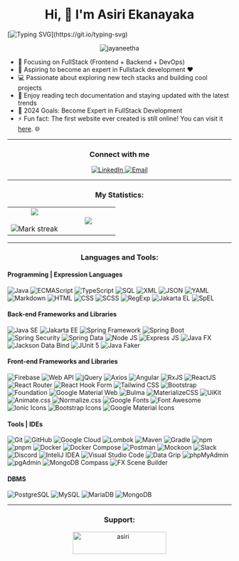 <h1 align ="center">Hi, 👋  I'm Asiri Ekanayaka</h1>

[![Typing SVG](https://readme-typing-svg.demolab.com/?lines=Hi+there!;Welcome+to+my+GitHub+profile!)](https://git.io/typing-svg)

<p align="center"> <img src="https://komarev.com/ghpvc/?username=Asiri-Ekanayaka&label=Profile%20views&color=0e75b6&style=flat" alt="jayaneetha" /> </p>

- 🔭 Focusing on FullStack (Frontend + Backend + DevOps)
- 🌱 Aspiring to become an expert in Fullstack development ❤
- 💻 Passionate about exploring new tech stacks and building cool projects
- 📰 Enjoy reading tech documentation and staying updated with the latest trends
- 🥅 2024 Goals: Become Expert in FullStack Development
- ⚡ Fun fact: The first website ever created is still online! You can visit it [here](http://info.cern.ch/hypertext/WWW/TheProject.html). 🌐

<hr>

<h3 align="center">Connect with me</h3>

<p align="center">
  <a href="https://www.linkedin.com/in/asiri-ekanayaka-71b2a0325/">
    <img src="https://img.shields.io/badge/LinkedIn-0077B5?style=flat-square&logo=linkedin&logoColor=white" alt="LinkedIn">
  </a>
  <a href="mailto:asirie95@gmail.com">
    <img src="https://img.shields.io/badge/Email-D14836?style=flat-square&logo=gmail&logoColor=white" alt="Email">
  </a>
</p>


<hr>
<h3 align="center">My Statistics:</h3>
<p align="center">
<table align="center">
<tr border="none">
<td width="50%" align="center">
  
  <img  align="center"  src="https://github-readme-stats.vercel.app/api?username=Asiri-Ekanayaka&theme=dark&show_icons=true&count_private=true" />
  <br></br>
  <img  title="🔥 Get streak stats for your profile at git.io/streak-stats" alt="Mark streak" src="https://github-readme-streak-stats.herokuapp.com/?user=Asiri-Ekanayaka&theme=dark&hide_border=false" /> 
</td>
<td width="50%" align="center">

  <img  align="center"  src="https://github-readme-stats.anuraghazra1.vercel.app/api/top-langs/?username=Asiri-Ekanayaka&theme=dark&hide_border=false&no-bg=true&no-frame=true&langs_count=10"/>
  
  </td>
</tr>
</table>

<hr>

<h3 align="center">Languages and Tools:</h3>

<h4>Programming | Expression Languages</h4>

![Java](https://img.shields.io/badge/Java-ED8B00?style=flat-square&logo=java&logoColor=white)
![ECMAScript](https://img.shields.io/badge/ECMAScript-FFBE0B?style=flat-square&logo=javascript&logoColor=black)
![TypeScript](https://img.shields.io/badge/TypeScript-007ACC?style=flat-square&logo=typescript&logoColor=white)
![SQL](https://img.shields.io/badge/SQL-4479A1?style=flat-square&logo=postgresql&logoColor=white)
![XML](https://img.shields.io/badge/XML-FF6600?style=flat-square&logo=xml&logoColor=white)
![JSON](https://img.shields.io/badge/JSON-000000?style=flat-square&logo=json&logoColor=white)
![YAML](https://img.shields.io/badge/YAML-00008B?style=flat-square&logo=yaml&logoColor=white)
![Markdown](https://img.shields.io/badge/Markdown-000000?style=flat-square&logo=markdown&logoColor=white)
![HTML](https://img.shields.io/badge/HTML5-E34F26?style=flat-square&logo=html5&logoColor=white)
![CSS](https://img.shields.io/badge/CSS3-1572B6?style=flat-square&logo=css3&logoColor=white)
![SCSS](https://img.shields.io/badge/SCSS-CC6699?style=flat-square&logo=sass&logoColor=white)
![RegExp](https://img.shields.io/badge/RegExp-008080?style=flat-square&logo=regex&logoColor=white)
![Jakarta EL](https://img.shields.io/badge/Jakarta%20EL-009DC4?style=flat-square&logo=jakarta&logoColor=white)
![SpEL](https://img.shields.io/badge/SpEL-6DB33F?style=flat-square&logo=spring&logoColor=white)

<h4>Back-end Frameworks and Libraries</h4>

![Java SE](https://img.shields.io/badge/Java%20SE-5382a1?style=flat-square&logo=java&logoColor=white)
![Jakarta EE](https://img.shields.io/badge/Jakarta%20EE-007396?style=flat-square&logo=java&logoColor=white)
![Spring Framework](https://img.shields.io/badge/Spring%20Framework-6DB33F?style=flat-square&logo=spring&logoColor=white)
![Spring Boot](https://img.shields.io/badge/Spring%20Boot-6DB33F?style=flat-square&logo=springboot&logoColor=white)
![Spring Security](https://img.shields.io/badge/Spring%20Security-6DB33F?style=flat-square&logo=springsecurity&logoColor=white)
![Spring Data](https://img.shields.io/badge/Spring%20Data-6DB33F?style=flat-square&logo=springdata&logoColor=white)
![Node JS](https://img.shields.io/badge/Node.js-339933?style=flat-square&logo=nodedotjs&logoColor=white)
![Express JS](https://img.shields.io/badge/Express.js-000000?style=flat-square&logo=express&logoColor=white)
![Java FX](https://img.shields.io/badge/Java%20FX-5382a1?style=flat-square&logo=java&logoColor=white)
![Jackson Data Bind](https://img.shields.io/badge/Jackson%20Data%20Bind-2D6DB0?style=flat-square&logo=jackson&logoColor=white)
![JUnit 5](https://img.shields.io/badge/JUnit%205-25A162?style=flat-square&logo=junit5&logoColor=white)
![Java Faker](https://img.shields.io/badge/Java%20Faker-5382a1?style=flat-square&logo=java&logoColor=white)

<h4>Front-end Frameworks and Libraries</h4>

![Firebase](https://img.shields.io/badge/Firebase-FFCA28?style=flat-square&logo=firebase&logoColor=black)
![Web API](https://img.shields.io/badge/Web%20API-007ACC?style=flat-square&logo=webapi&logoColor=white)
![jQuery](https://img.shields.io/badge/jQuery-0769AD?style=flat-square&logo=jquery&logoColor=white)
![Axios](https://img.shields.io/badge/Axios-5A29E4?style=flat-square&logo=axios&logoColor=white)
![Angular](https://img.shields.io/badge/Angular-DD0031?style=flat-square&logo=angular&logoColor=white)
![RxJS](https://img.shields.io/badge/RxJS-B7178C?style=flat-square&logo=reactivex&logoColor=white)
![ReactJS](https://img.shields.io/badge/React-61DAFB?style=flat-square&logo=react&logoColor=black)
![React Router](https://img.shields.io/badge/React%20Router-CA4245?style=flat-square&logo=reactrouter&logoColor=white)
![React Hook Form](https://img.shields.io/badge/React%20Hook%20Form-EC5990?style=flat-square&logo=reacthookform&logoColor=white)
![Tailwind CSS](https://img.shields.io/badge/Tailwind%20CSS-38B2AC?style=flat-square&logo=tailwindcss&logoColor=white)
![Bootstrap](https://img.shields.io/badge/Bootstrap-7952B3?style=flat-square&logo=bootstrap&logoColor=white)
![Foundation](https://img.shields.io/badge/Foundation-2BAF2B?style=flat-square&logo=foundation&logoColor=white)
![Google Material Web](https://img.shields.io/badge/Google%20Material%20Web-757575?style=flat-square&logo=google&logoColor=white)
![Bulma](https://img.shields.io/badge/Bulma-00D1B2?style=flat-square&logo=bulma&logoColor=white)
![MaterializeCSS](https://img.shields.io/badge/MaterializeCSS-EE6E73?style=flat-square&logo=materializecss&logoColor=white)
![UiKit](https://img.shields.io/badge/UiKit-2396F3?style=flat-square&logo=uikit&logoColor=white)
![Animate.css](https://img.shields.io/badge/Animate.css-000000?style=flat-square&logo=animate.css&logoColor=white)
![Normalize.css](https://img.shields.io/badge/Normalize.css-4A4A4A?style=flat-square&logo=normalize.css&logoColor=white)
![Google Fonts](https://img.shields.io/badge/Google%20Fonts-4285F4?style=flat-square&logo=google&logoColor=white)
![Font Awesome](https://img.shields.io/badge/Font%20Awesome-339AF0?style=flat-square&logo=fontawesome&logoColor=white)
![Ionic Icons](https://img.shields.io/badge/Ionic%20Icons-3880FF?style=flat-square&logo=ionic&logoColor=white)
![Bootstrap Icons](https://img.shields.io/badge/Bootstrap%20Icons-7952B3?style=flat-square&logo=bootstrap&logoColor=white)
![Google Material Icons](https://img.shields.io/badge/Google%20Material%20Icons-E64A19?style=flat-square&logo=material-design&logoColor=white)

<h4> Tools | IDEs</h4>

![Git](https://img.shields.io/badge/Git-F05032?style=flat-square&logo=git&logoColor=white)
![GitHub](https://img.shields.io/badge/GitHub-181717?style=flat-square&logo=github&logoColor=white)
![Google Cloud](https://img.shields.io/badge/Google%20Cloud-4285F4?style=flat-square&logo=googlecloud&logoColor=white)
![Lombok](https://img.shields.io/badge/Lombok-DA2C43?style=flat-square&logo=lombok&logoColor=white)
![Maven](https://img.shields.io/badge/Maven-C71A36?style=flat-square&logo=apachemaven&logoColor=white)
![Gradle](https://img.shields.io/badge/Gradle-02303A?style=flat-square&logo=gradle&logoColor=white)
![npm](https://img.shields.io/badge/npm-CB3837?style=flat-square&logo=npm&logoColor=white)
![pnpm](https://img.shields.io/badge/pnpm-F69220?style=flat-square&logo=pnpm&logoColor=white)
![Docker](https://img.shields.io/badge/Docker-2496ED?style=flat-square&logo=docker&logoColor=white)
![Docker Compose](https://img.shields.io/badge/Docker%20Compose-2496ED?style=flat-square&logo=docker&logoColor=white)
![Postman](https://img.shields.io/badge/Postman-FF6C37?style=flat-square&logo=postman&logoColor=white)
![Mockoon](https://img.shields.io/badge/Mockoon-1F1F1F?style=flat-square&logo=mockoon&logoColor=white)
![Slack](https://img.shields.io/badge/Slack-4A154B?style=flat-square&logo=slack&logoColor=white)
![Discord](https://img.shields.io/badge/Discord-5865F2?style=flat-square&logo=discord&logoColor=white)
![InteliJ IDEA](https://img.shields.io/badge/InteliJ%20IDEA-000000?style=flat-square&logo=intellijidea&logoColor=white)
![Visual Studio Code](https://img.shields.io/badge/Visual%20Studio%20Code-0078D4?style=flat-square&logo=visualstudiocode&logoColor=white)
![Data Grip](https://img.shields.io/badge/Data%20Grip-000000?style=flat-square&logo=datagrip&logoColor=white)
![phpMyAdmin](https://img.shields.io/badge/phpMyAdmin-6C78AF?style=flat-square&logo=phpmyadmin&logoColor=white)
![pgAdmin](https://img.shields.io/badge/pgAdmin-316192?style=flat-square&logo=postgresql&logoColor=white)
![MongoDB Compass](https://img.shields.io/badge/MongoDB%20Compass-47A248?style=flat-square&logo=mongodb&logoColor=white)
![FX Scene Builder](https://img.shields.io/badge/FX%20Scene%20Builder-5382a1?style=flat-square&logo=java&logoColor=white)

<h4>DBMS</h4>  

![PostgreSQL](https://img.shields.io/badge/PostgreSQL-336791?style=flat-square&logo=postgresql&logoColor=white)
![MySQL](https://img.shields.io/badge/MySQL-4479A1?style=flat-square&logo=mysql&logoColor=white)
![MariaDB](https://img.shields.io/badge/MariaDB-003545?style=flat-square&logo=mariadb&logoColor=white)
![MongoDB](https://img.shields.io/badge/MongoDB-47A248?style=flat-square&logo=mongodb&logoColor=white)

<hr>

<h3 align="center">Support:</h3>
<p align="center"><a href="https://buymeacoffee.com/asiri"> <img align="center" src="https://cdn.buymeacoffee.com/buttons/v2/default-yellow.png" height="50" width="210" alt="asiri" /></a></p>
